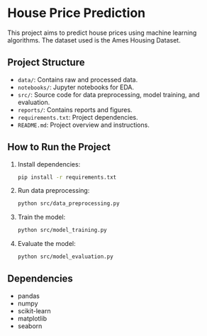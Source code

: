 # House Price Prediction

This project aims to predict house prices using machine learning algorithms. The dataset used is the Ames Housing Dataset.

## Project Structure

- `data/`: Contains raw and processed data.
- `notebooks/`: Jupyter notebooks for EDA.
- `src/`: Source code for data preprocessing, model training, and evaluation.
- `reports/`: Contains reports and figures.
- `requirements.txt`: Project dependencies.
- `README.md`: Project overview and instructions.

## How to Run the Project

1. Install dependencies:
    ```bash
    pip install -r requirements.txt
    ```
2. Run data preprocessing:
    ```bash
    python src/data_preprocessing.py
    ```
3. Train the model:
    ```bash
    python src/model_training.py
    ```
4. Evaluate the model:
    ```bash
    python src/model_evaluation.py
    ```

## Dependencies

- pandas
- numpy
- scikit-learn
- matplotlib
- seaborn

